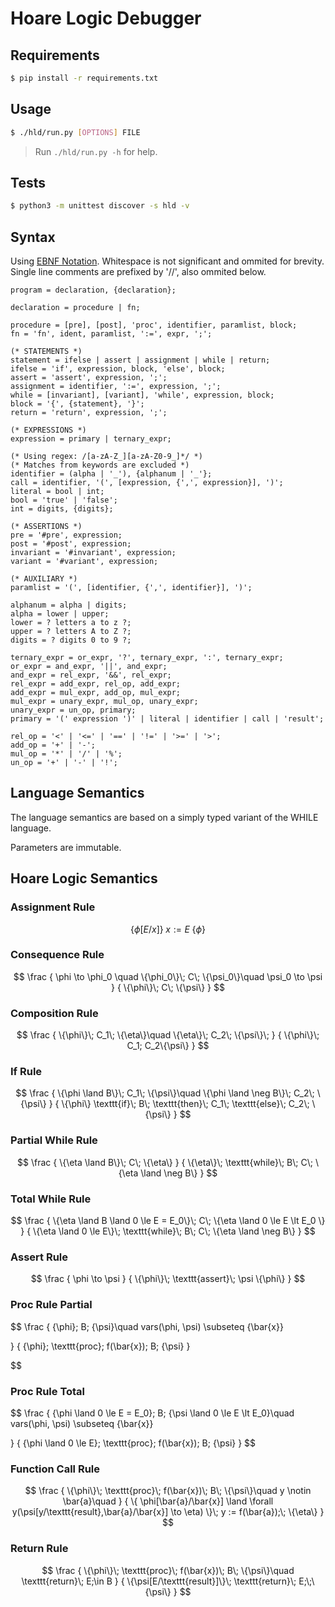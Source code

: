 # Hoare Logic Debugger

## Requirements
```sh
$ pip install -r requirements.txt
```

## Usage
```sh
$ ./hld/run.py [OPTIONS] FILE
```

> Run `./hld/run.py -h` for help.

## Tests
```sh
$ python3 -m unittest discover -s hld -v
```

## Syntax
Using [EBNF Notation](https://www.iso.org/standard/26153.html).
Whitespace is not significant and ommited for brevity.
Single line comments are prefixed by '//', also ommited below.

```ebnf
program = declaration, {declaration};

declaration = procedure | fn;

procedure = [pre], [post], 'proc', identifier, paramlist, block;
fn = 'fn', ident, paramlist, ':=', expr, ';';

(* STATEMENTS *)
statement = ifelse | assert | assignment | while | return;
ifelse = 'if', expression, block, 'else', block;
assert = 'assert', expression, ';';
assignment = identifier, ':=', expression, ';';
while = [invariant], [variant], 'while', expression, block;
block = '{', {statement}, '}';
return = 'return', expression, ';';

(* EXPRESSIONS *)
expression = primary | ternary_expr;

(* Using regex: /[a-zA-Z_][a-zA-Z0-9_]*/ *)
(* Matches from keywords are excluded *)
identifier = (alpha | '_'), {alphanum | '_'};
call = identifier, '(', [expression, {',', expression}], ')';
literal = bool | int;
bool = 'true' | 'false';
int = digits, {digits};

(* ASSERTIONS *)
pre = '#pre', expression;
post = '#post', expression;
invariant = '#invariant', expression;
variant = '#variant', expression;

(* AUXILIARY *)
paramlist = '(', [identifier, {',', identifier}], ')';

alphanum = alpha | digits;
alpha = lower | upper;
lower = ? letters a to z ?;
upper = ? letters A to Z ?;
digits = ? digits 0 to 9 ?;

ternary_expr = or_expr, '?', ternary_expr, ':', ternary_expr;
or_expr = and_expr, '||', and_expr;
and_expr = rel_expr, '&&', rel_expr;
rel_expr = add_expr, rel_op, add_expr;
add_expr = mul_expr, add_op, mul_expr;
mul_expr = unary_expr, mul_op, unary_expr;
unary_expr = un_op, primary;
primary = '(' expression ')' | literal | identifier | call | 'result';

rel_op = '<' | '<=' | '==' | '!=' | '>=' | '>';
add_op = '+' | '-';
mul_op = '*' | '/' | '%';
un_op = '+' | '-' | '!';
```

## Language Semantics
The language semantics are based on a simply typed variant of the WHILE language.

Parameters are immutable.

## Hoare Logic Semantics

### Assignment Rule
$$
\{\phi [E/x]\}\; x:=E\; \{\phi\}
$$

### Consequence Rule
$$
\frac
{
    \phi \to \phi_0 \quad
    \{\phi_0\}\; C\; \{\psi_0\}\quad
    \psi_0 \to \psi
}
{
    \{\phi\}\; C\; \{\psi\}
}
$$

### Composition Rule
$$
\frac
{
    \{\phi\}\; C_1\; \{\eta\}\quad
    \{\eta\}\; C_2\; \{\psi\}\;
}
{
    \{\phi\}\; C_1; C_2\{\psi\}
}
$$

### If Rule
$$
\frac
{
    \{\phi \land B\}\; C_1\; \{\psi\}\quad
    \{\phi \land \neg B\}\; C_2\; \{\psi\}
}
{
    \{\phi\} \texttt{if}\; B\; \texttt{then}\; C_1\; \texttt{else}\; C_2\; \{\psi\}
}
$$

### Partial While Rule
$$
\frac
{
    \{\eta \land B\}\; C\; \{\eta\}
}
{
    \{\eta\}\; \texttt{while}\; B\; C\; \{\eta \land \neg B\}
}
$$

### Total While Rule
$$
\frac
{
    \{\eta \land B \land 0 \le E = E_0\}\; C\; \{\eta \land 0 \le E \lt E_0 \}
}
{
    \{\eta \land 0 \le E\}\; \texttt{while}\; B\; C\; \{\eta \land \neg B\}
}
$$

### Assert Rule
$$
\frac
{
    \phi \to \psi
}
{
    \{\phi\}\; \texttt{assert}\; \psi \{\phi\}
}
$$

### Proc Rule Partial
$$
\frac
{
    \{\phi\}\; B\; \{\psi\}\quad
     vars(\phi, \psi) \subseteq \{\bar{x}\}

}
{
    \{\phi\}\; \texttt{proc}\; f(\bar{x})\; B\; \{\psi\}
}

$$

### Proc Rule Total
$$
\frac
{
    \{\phi \land 0 \le E = E_0\}\; B\; \{\psi \land 0 \le E \lt E_0\}\quad
     vars(\phi, \psi) \subseteq \{\bar{x}\}

}
{
    \{\phi \land 0 \le E\}\; \texttt{proc}\; f(\bar{x})\; B\; \{\psi\}
}
$$

### Function Call Rule
$$
\frac
{
    \{\phi\}\; \texttt{proc}\; f(\bar{x})\; B\; \{\psi\}\quad
    y \notin \bar{a}\quad
}
{
    \{
        \phi[\bar{a}/\bar{x}]
            \land \forall y(\psi[y/\texttt{result},\bar{a}/\bar{x}]
        \to \eta)
    \}\;
    y := f(\bar{a});\;
    \{\eta\}
}
$$

### Return Rule
$$
\frac
{
    \{\phi\}\; \texttt{proc}\; f(\bar{x})\; B\; \{\psi\}\quad
    \texttt{return}\; E;\in B
}
{
    \{\psi[E/\texttt{result}]\}\; \texttt{return}\; E;\;\{\psi\}
}
$$
